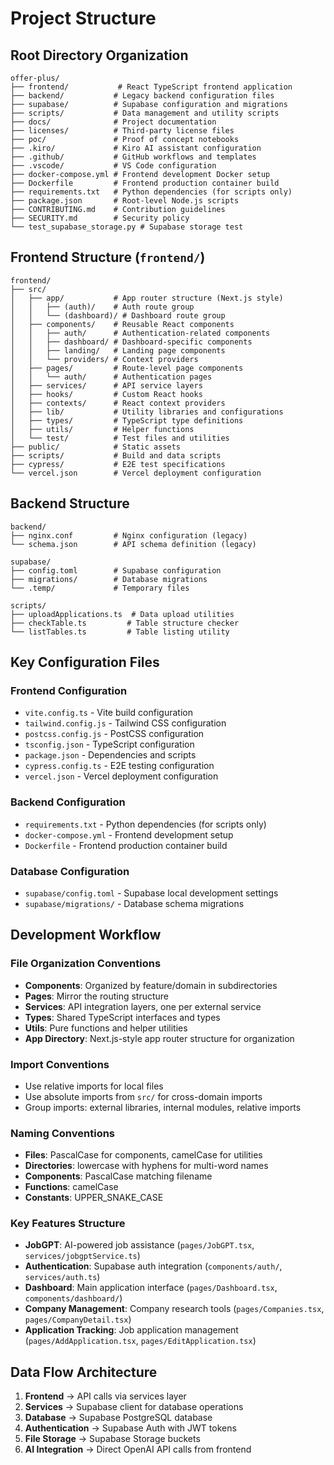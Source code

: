 # Project Structure

## Root Directory Organization

```text
offer-plus/
├── frontend/           # React TypeScript frontend application
├── backend/           # Legacy backend configuration files
├── supabase/          # Supabase configuration and migrations
├── scripts/           # Data management and utility scripts
├── docs/              # Project documentation
├── licenses/          # Third-party license files
├── poc/               # Proof of concept notebooks
├── .kiro/             # Kiro AI assistant configuration
├── .github/           # GitHub workflows and templates
├── .vscode/           # VS Code configuration
├── docker-compose.yml # Frontend development Docker setup
├── Dockerfile         # Frontend production container build
├── requirements.txt   # Python dependencies (for scripts only)
├── package.json       # Root-level Node.js scripts
├── CONTRIBUTING.md    # Contribution guidelines
├── SECURITY.md        # Security policy
└── test_supabase_storage.py # Supabase storage test
```

## Frontend Structure (`frontend/`)

```text
frontend/
├── src/
│   ├── app/           # App router structure (Next.js style)
│   │   ├── (auth)/    # Auth route group
│   │   └── (dashboard)/ # Dashboard route group
│   ├── components/    # Reusable React components
│   │   ├── auth/      # Authentication-related components
│   │   ├── dashboard/ # Dashboard-specific components
│   │   ├── landing/   # Landing page components
│   │   └── providers/ # Context providers
│   ├── pages/         # Route-level page components
│   │   └── auth/      # Authentication pages
│   ├── services/      # API service layers
│   ├── hooks/         # Custom React hooks
│   ├── contexts/      # React context providers
│   ├── lib/           # Utility libraries and configurations
│   ├── types/         # TypeScript type definitions
│   ├── utils/         # Helper functions
│   └── test/          # Test files and utilities
├── public/            # Static assets
├── scripts/           # Build and data scripts
├── cypress/           # E2E test specifications
└── vercel.json        # Vercel deployment configuration
```

## Backend Structure

```text
backend/
├── nginx.conf         # Nginx configuration (legacy)
└── schema.json        # API schema definition (legacy)

supabase/
├── config.toml        # Supabase configuration
├── migrations/        # Database migrations
└── .temp/             # Temporary files

scripts/
├── uploadApplications.ts  # Data upload utilities
├── checkTable.ts         # Table structure checker
└── listTables.ts         # Table listing utility
```

## Key Configuration Files

### Frontend Configuration

- `vite.config.ts` - Vite build configuration
- `tailwind.config.js` - Tailwind CSS configuration
- `postcss.config.js` - PostCSS configuration
- `tsconfig.json` - TypeScript configuration
- `package.json` - Dependencies and scripts
- `cypress.config.ts` - E2E testing configuration
- `vercel.json` - Vercel deployment configuration

### Backend Configuration

- `requirements.txt` - Python dependencies (for scripts only)
- `docker-compose.yml` - Frontend development setup
- `Dockerfile` - Frontend production container build

### Database Configuration

- `supabase/config.toml` - Supabase local development settings
- `supabase/migrations/` - Database schema migrations

## Development Workflow

### File Organization Conventions

- **Components**: Organized by feature/domain in subdirectories
- **Pages**: Mirror the routing structure
- **Services**: API integration layers, one per external service
- **Types**: Shared TypeScript interfaces and types
- **Utils**: Pure functions and helper utilities
- **App Directory**: Next.js-style app router structure for organization

### Import Conventions

- Use relative imports for local files
- Use absolute imports from `src/` for cross-domain imports
- Group imports: external libraries, internal modules, relative imports

### Naming Conventions

- **Files**: PascalCase for components, camelCase for utilities
- **Directories**: lowercase with hyphens for multi-word names
- **Components**: PascalCase matching filename
- **Functions**: camelCase
- **Constants**: UPPER_SNAKE_CASE

### Key Features Structure

- **JobGPT**: AI-powered job assistance (`pages/JobGPT.tsx`, `services/jobgptService.ts`)
- **Authentication**: Supabase auth integration (`components/auth/`, `services/auth.ts`)
- **Dashboard**: Main application interface (`pages/Dashboard.tsx`, `components/dashboard/`)
- **Company Management**: Company research tools (`pages/Companies.tsx`, `pages/CompanyDetail.tsx`)
- **Application Tracking**: Job application management (`pages/AddApplication.tsx`, `pages/EditApplication.tsx`)

## Data Flow Architecture

1. **Frontend** → API calls via services layer
2. **Services** → Supabase client for database operations
3. **Database** → Supabase PostgreSQL database
4. **Authentication** → Supabase Auth with JWT tokens
5. **File Storage** → Supabase Storage buckets
6. **AI Integration** → Direct OpenAI API calls from frontend